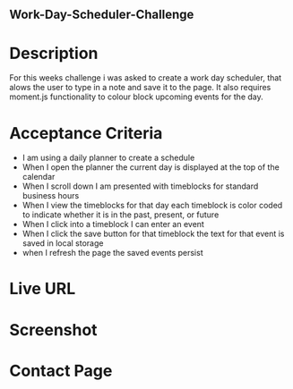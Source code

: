 ## Work-Day-Scheduler-Challenge
# Description #
For this weeks challenge i was asked to create a work day scheduler, that alows the user to type in a note and save it to the page.
 It also requires moment.js functionality to colour block upcoming events for the day.

# Acceptance Criteria #

* I am using a daily planner to create a schedule
* When I open the planner the current day is displayed at the top of the calendar
* When I scroll down I am presented with timeblocks for standard business hours
* When I view the timeblocks for that day each timeblock is color coded to indicate whether it is in the past, present, or future
* When I click into a timeblock I can enter an event
* When I click the save button for that timeblock the text for that event is saved in local storage
* when I refresh the page the saved events persist

# Live URL

# Screenshot

# Contact Page

